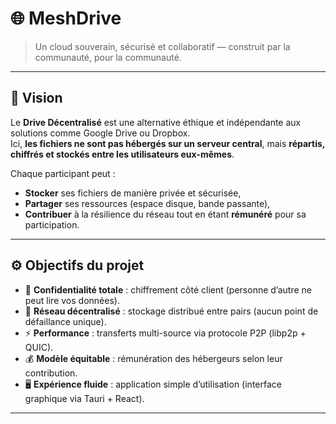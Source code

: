 # 🌐 MeshDrive

> Un cloud souverain, sécurisé et collaboratif — construit par la communauté, pour la communauté.

---

## 🚀 Vision

Le **Drive Décentralisé** est une alternative éthique et indépendante aux solutions comme Google Drive ou Dropbox.  
Ici, **les fichiers ne sont pas hébergés sur un serveur central**, mais **répartis, chiffrés et stockés entre les utilisateurs eux-mêmes**.

Chaque participant peut :
- **Stocker** ses fichiers de manière privée et sécurisée,
- **Partager** ses ressources (espace disque, bande passante),
- **Contribuer** à la résilience du réseau tout en étant **rémunéré** pour sa participation.

---

## ⚙️ Objectifs du projet

- 🔐 **Confidentialité totale** : chiffrement côté client (personne d’autre ne peut lire vos données).  
- 💾 **Réseau décentralisé** : stockage distribué entre pairs (aucun point de défaillance unique).  
- ⚡ **Performance** : transferts multi-source via protocole P2P (libp2p + QUIC).  
- 💰 **Modèle équitable** : rémunération des hébergeurs selon leur contribution.  
- 🖥️ **Expérience fluide** : application simple d’utilisation (interface graphique via Tauri + React).  

---
